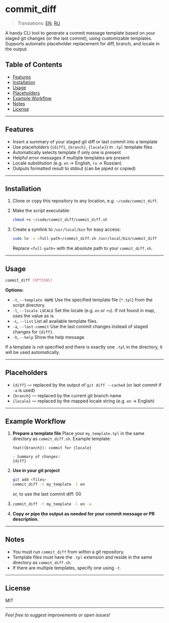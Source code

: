 # commit\_diff

> Translations: [EN](./README.md), [RU](./README-ru.md)

A handy CLI tool to generate a commit message template based on your staged git changes (or the last commit), using customizable templates.
Supports automatic placeholder replacement for diff, branch, and locale in the output.

## Table of Contents

- [Features](#features)
- [Installation](#installation)
- [Usage](#usage)
- [Placeholders](#placeholders)
- [Example Workflow](#example-workflow)
- [Notes](#notes)
- [License](#license)

---

## Features

* Insert a summary of your staged git diff or last commit into a template
* Use placeholders (`{diff}`, `{branch}`, `{locale}`) in `.tpl` template files
* Automatically selects template if only one is present
* Helpful error messages if multiple templates are present
* Locale substitution (e.g. `en` → English, `ru` → Russian)
* Outputs formatted result to stdout (can be piped or copied)

---

## Installation

1. Clone or copy this repository to any location, e.g. `~/code/commit_diff`.
2. Make the script executable:

   ```sh
   chmod +x ~/code/commit_diff/commit_diff.sh
   ```
3. Create a symlink to `/usr/local/bin` for easy access:

   ```sh
   sudo ln -s <full-path>/commit_diff.sh /usr/local/bin/commit_diff
   ```

   Replace `<full-path>` with the absolute path to your `commit_diff.sh`.

---

## Usage

```sh
commit_diff [OPTIONS]
```

**Options:**

* `-t`, `--template NAME`
  Use the specified template file (`*.tpl`) from the script directory.
* `-l`, `--locale LOCALE`
  Set the locale (e.g. `en` or `ru`). If not found in map, uses the value as is.
* `-L`, `--list`
  List all available template files.
* `-a`, `--last-commit`
  Use the last commit changes instead of staged changes for `{diff}`.
* `-h`, `--help`
  Show the help message.

If a template is not specified and there is exactly one `.tpl` in the directory, it will be used automatically.

---

## Placeholders

* `{diff}` — replaced by the output of `git diff --cached` (or last commit if `-a` is used)
* `{branch}` — replaced by the current git branch name
* `{locale}` — replaced by the mapped locale string (e.g. `en` → English)

---

## Example Workflow

1. **Prepare a template file**
   Place your `my_template.tpl` in the same directory as `commit_diff.sh`.
   Example template:

   ```
   feat({branch}): commit for {locale}

   - Summary of changes:
   {diff}
   ```

2. **Use in your git project**

   ```sh
   git add <files>
   commit_diff -t my_template -l en
   ```

   or, to use the last commit diff:
00
3. 
   ```sh
   commit_diff -t my_template -l en -a
   ```

3. **Copy or pipe the output as needed for your commit message or PR description.**

---

## Notes

* You must run `commit_diff` from within a git repository.
* Template files must have the `.tpl` extension and reside in the same directory as `commit_diff.sh`.
* If there are multiple templates, specify one using `-t`.

---

## License

MIT

---

*Feel free to suggest improvements or open issues!*
